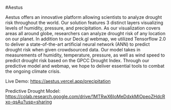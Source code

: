 #Aestus

Aestus offers an innovative platform allowing scientists to analyze drought risk throughout the world. Our solution features 3 distinct layers visualizing levels of humidity, pressure, and precipitation. As our visualization covers areas all around globe, researchers can analyze drought risk of any location on our planet. In addition to our Deck.gl webmap, we utilized Tensorflow 2.0 to deliver a state-of-the-art artificial neural network (ANN) to predict drought risk when given crowdsourced data. Our model takes in measurements of humidity, temperature, pressure, as well as wind speed to predict drought risk based on the GPCC Drought Index. Through our predictive model and webmap, we hope to deliver essential tools to combat the ongoing climate crisis.

Live Demo: https://aestus.vercel.app/precipitation

Predictive Drought Model: https://colab.research.google.com/drive/1MTRwX6IoMeDdxkMlOpeoZHdcRxo-qsAu?usp=sharing
